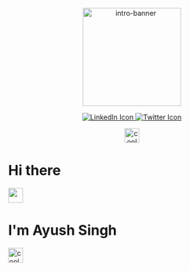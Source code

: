<p align="center">
  <img width = "200px" width = "200px" src = "https://i.giphy.com/media/qgQUggAC3Pfv687qPC/giphy.webp" alt = "intro-banner" align="center">
</p>



<p align="center">
  <!-- Attaching the LinkedIn Page -->
  <a href = "https://www.linkedin.com/in/aks1184/">
    <img src = "https://img.shields.io/badge/linkedin-%230077B5.svg?style=for-the-badge&logo=linkedin&logoColor=white" alt="LinkedIn Icon"> 
  </a>  
  <!-- Attaching the Discord Page -->
  <a href ="https://twitter.com/ayushsingh1184">
    <img src= "https://img.shields.io/badge/Twitter-%231DA1F2.svg?style=for-the-badge&logo=Twitter&logoColor=white" alt="Twitter Icon">
  </a>
</p>
  
<p align = "center">
  <img width="30px" src= "https://user-images.githubusercontent.com/112762898/221348067-c4209eba-2e62-4d46-a4ba-0d680d8c29c3.gif" alt="cool-guy emoji">
<h1>Hi there</h1> <img width="30px" src ="https://user-images.githubusercontent.com/112762898/221347985-744dd6fc-abe4-4261-948a-83b49644e197.gif" ><h1> I'm Ayush Singh</h1>
    <img width="30px" src= "https://user-images.githubusercontent.com/112762898/221348067-c4209eba-2e62-4d46-a4ba-0d680d8c29c3.gif" alt="cool-guy emoji">
</p>
